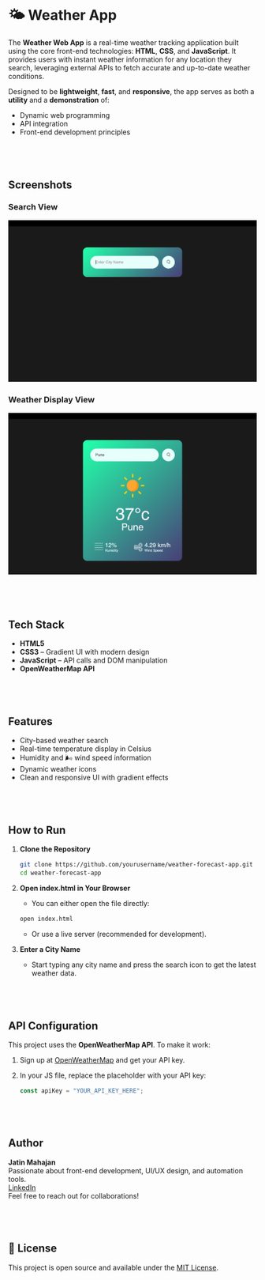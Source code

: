 # 🌤️ Weather App

The **Weather Web App** is a real-time weather tracking application built using the core front-end technologies: **HTML**, **CSS**, and **JavaScript**. It provides users with instant weather information for any location they search, leveraging external APIs to fetch accurate and up-to-date weather conditions.

Designed to be **lightweight**, **fast**, and **responsive**, the app serves as both a **utility** and a **demonstration** of:

- Dynamic web programming
- API integration
- Front-end development principles


#
<br>

  
##  Screenshots

###  Search View
![Search View](./images/Weather_app_img_1.png)

###  Weather Display View
![Weather Display View](./images/Weather_app_img_2.png)

#
<br>

##  Tech Stack

- **HTML5**
- **CSS3** – Gradient UI with modern design
- **JavaScript** – API calls and DOM manipulation
- **OpenWeatherMap API**

#
<br>

##  Features

-  City-based weather search
-  Real-time temperature display in Celsius
-  Humidity and 🌬️ wind speed information
-  Dynamic weather icons
-  Clean and responsive UI with gradient effects

#
<br>

##  How to Run

1. **Clone the Repository**
   ```bash
   git clone https://github.com/yourusername/weather-forecast-app.git
   cd weather-forecast-app

2.	**Open index.html in Your Browser**
    - You can either open the file directly:
     ```bash
     open index.html
     ```

    - Or use a live server (recommended for development).

3.	**Enter a City Name**
	  - Start typing any city name and press the search icon to get the latest weather data.

#
<br>

##  API Configuration

This project uses the **OpenWeatherMap API**. To make it work:

1. Sign up at [OpenWeatherMap](https://openweathermap.org/api) and get your API key.
2. In your JS file, replace the placeholder with your API key:

   ```js
   const apiKey = "YOUR_API_KEY_HERE";

#
<br>

##  Author

**Jatin Mahajan**  
 Passionate about front-end development, UI/UX design, and automation tools.  
 [LinkedIn](https://www.linkedin.com/in/jatinm9)  
 Feel free to reach out for collaborations!

#
<br>

## 📄 License

This project is open source and available under the [MIT License](https://opensource.org/licenses/MIT).
  
